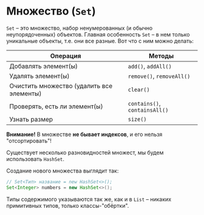 # Множество (`Set`)

`Set` – это множество, набор ненумерованных (и обычно неупорядоченных) объектов. Главная особенность `Set` – в нем только уникальные объекты, т.е. они все разныe. Вот что с ним можно делать:

| Операция | Методы |
| --- | --- |
| Добавлять элемент(ы) | `add()`, `addAll()` |
| Удалять элемент(ы) | `remove()`, `removeAll()` |
| Очистить множество (удалить все элементы) | `clear()` |
| Проверять, есть ли элемент(ы) | `contains()`, `containsAll()` |
| Узнать размер | `size()` |

**Внимание!** В множестве **не бывает индексов**, и его нельзя "отсортировать"!

Существует несколько разновидностей множест, мы будем использовать `HashSet`.

Создание нового множества выглядит так:
```java
// Set<Тип> название = new HashSet<>();
Set<Integer> numbers = new HashSet<>();
```
Типы содержимого указываются так же, как и в `List` – никаких примитивных типов, только классы-"обёртки".

